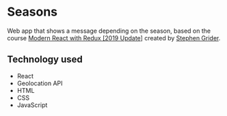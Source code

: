 # Seasons

Web app that shows a message depending on the season, based on the course [Modern React with Redux [2019 Update]](https://www.udemy.com/react-redux/) created by [Stephen Grider](https://github.com/StephenGrider).

## Technology used

- React
- Geolocation API
- HTML
- CSS
- JavaScript